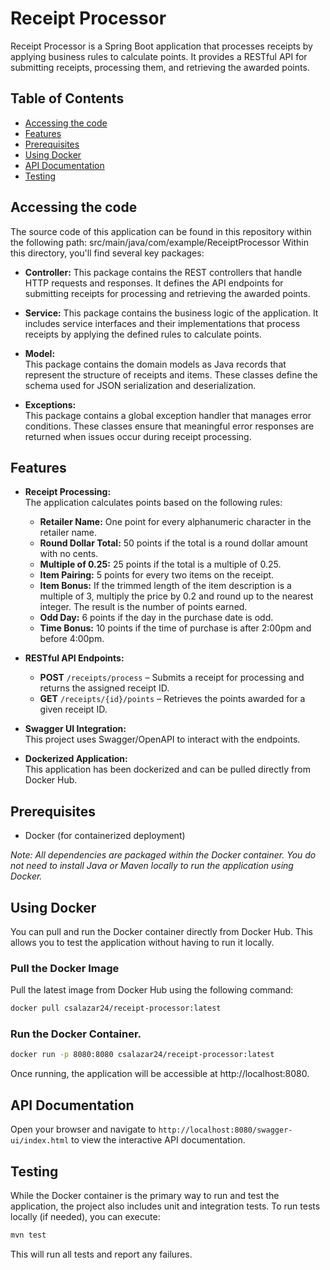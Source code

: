 # Receipt Processor

Receipt Processor is a Spring Boot application that processes receipts by applying business rules to calculate points. It provides a RESTful API for submitting receipts, processing them, and retrieving the awarded points.

## Table of Contents

- [Accessing the code](#Accessing-the-code)
- [Features](#features)
- [Prerequisites](#prerequisites)
- [Using Docker](#using-docker)
- [API Documentation](#api-documentation)
- [Testing](#testing)

## Accessing the code
The source code of this application can be found in this repository within the following path: src/main/java/com/example/ReceiptProcessor
Within this directory, you'll find several key packages:
- **Controller:**
  This package contains the REST controllers that handle HTTP requests and responses. It defines the API endpoints for submitting receipts for processing and retrieving the awarded points.

- **Service:** 
  This package contains the business logic of the application. It includes service interfaces and their implementations that process receipts by applying the defined rules to calculate points.

- **Model:**  
This package contains the domain models as Java records that represent the structure of receipts and items. These classes define the schema used for JSON serialization and deserialization.

- **Exceptions:**  
This package contains a global exception handler that manages error conditions. These classes ensure that meaningful error responses are returned when issues occur during receipt processing.

## Features

- **Receipt Processing:**  
  The application calculates points based on the following rules:
  - **Retailer Name:** One point for every alphanumeric character in the retailer name.
  - **Round Dollar Total:** 50 points if the total is a round dollar amount with no cents.
  - **Multiple of 0.25:** 25 points if the total is a multiple of 0.25.
  - **Item Pairing:** 5 points for every two items on the receipt.
  - **Item Bonus:** If the trimmed length of the item description is a multiple of 3, multiply the price by 0.2 and round up to the nearest integer. The result is the number of points earned.
  - **Odd Day:** 6 points if the day in the purchase date is odd.
  - **Time Bonus:** 10 points if the time of purchase is after 2:00pm and before 4:00pm.

- **RESTful API Endpoints:**
  - **POST** `/receipts/process` – Submits a receipt for processing and returns the assigned receipt ID.
  - **GET** `/receipts/{id}/points` – Retrieves the points awarded for a given receipt ID.

- **Swagger UI Integration:**  
  This project uses Swagger/OpenAPI to interact with the endpoints.

- **Dockerized Application:**  
  This application has been dockerized and can be pulled directly from Docker Hub.

## Prerequisites

- Docker (for containerized deployment)

*Note: All dependencies are packaged within the Docker container. You do not need to install Java or Maven locally to run the application using Docker.*

## Using Docker

You can pull and run the Docker container directly from Docker Hub. This allows you to test the application without having to run it locally.

### Pull the Docker Image

Pull the latest image from Docker Hub using the following command:

```bash
docker pull csalazar24/receipt-processor:latest
```

### Run the Docker Container.

```bash
docker run -p 8080:8080 csalazar24/receipt-processor:latest
```

Once running, the application will be accessible at http://localhost:8080.

## API Documentation

Open your browser and navigate to `http://localhost:8080/swagger-ui/index.html` to view the interactive API documentation.

## Testing

While the Docker container is the primary way to run and test the application, the project also includes unit and integration tests. To run tests locally (if needed), you can execute:

```bash
mvn test
```

This will run all tests and report any failures.


